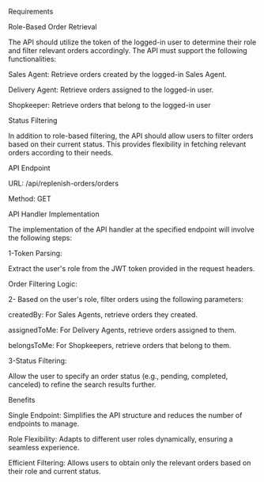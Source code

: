 Requirements

Role-Based Order Retrieval

The API should utilize the token of the logged-in user to determine their role and filter relevant orders accordingly. The API must support the following functionalities:

Sales Agent: Retrieve orders created by the logged-in Sales Agent.

Delivery Agent: Retrieve orders assigned to the logged-in user.

Shopkeeper: Retrieve orders that belong to the logged-in user


Status Filtering


In addition to role-based filtering, the API should allow users to filter orders based on their current status. This provides flexibility in fetching relevant orders according to their needs.

API Endpoint

URL: /api/replenish-orders/orders

Method: GET

API Handler Implementation

The implementation of the API handler at the specified endpoint will involve the following steps:

1-Token Parsing:

Extract the user's role from the JWT token provided in the request headers.

Order Filtering Logic:

2- Based on the user's role, filter orders using the following parameters:

createdBy: For Sales Agents, retrieve orders they created.

assignedToMe: For Delivery Agents, retrieve orders assigned to them.

belongsToMe: For Shopkeepers, retrieve orders that belong to them.

3-Status Filtering:

Allow the user to specify an order status (e.g., pending, completed, canceled) to refine the search results further.



Benefits

Single Endpoint: Simplifies the API structure and reduces the number of endpoints to manage.

Role Flexibility: Adapts to different user roles dynamically, ensuring a seamless experience.

Efficient Filtering: Allows users to obtain only the relevant orders based on their role and current status.
